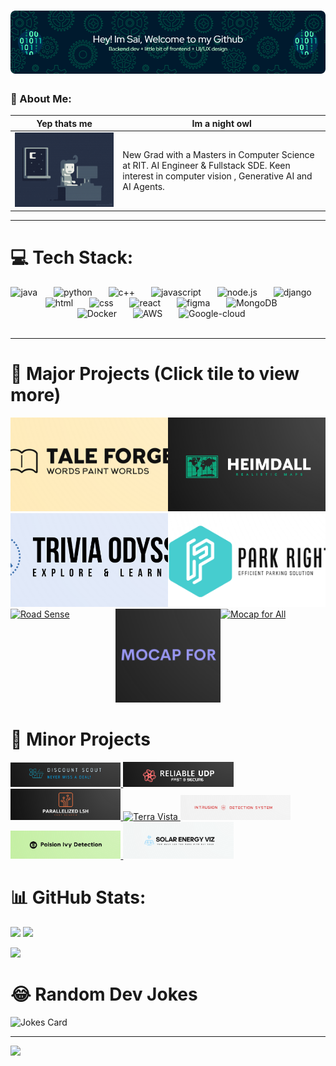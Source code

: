 <h1 align="center">
<img src="/github-header-image%20(1).png">
</h1> 

### 💫 About Me:

| Yep thats me | Im a night owl |
|---|---|
| ![Coder GIF](coder.gif) | New Grad with a Masters in Computer Science at RIT. AI Engineer & Fullstack SDE. Keen interest in computer vision , Generative AI and AI Agents. |


---

# 💻 Tech Stack:
<div align="center">
<img  alt="java" width="50px" style="padding-right:10px;" src="https://cdn.jsdelivr.net/gh/devicons/devicon/icons/java/java-original.svg">&nbsp;&nbsp;&nbsp;
<img  alt="python" width="50px" style="padding-right:10px;" src="https://cdn.jsdelivr.net/gh/devicons/devicon/icons/python/python-original.svg" >&nbsp;&nbsp;&nbsp;
<img alt="c++" width="50px" style="padding-right:10px;" src="https://cdn.jsdelivr.net/gh/devicons/devicon/icons/cplusplus/cplusplus-original.svg">&nbsp;&nbsp;&nbsp;
<img  alt="javascript" width="50px" style="padding-right:10px;" src="https://cdn.jsdelivr.net/gh/devicons/devicon/icons/javascript/javascript-original.svg">&nbsp;&nbsp;&nbsp;
<img  alt="node.js" width="50px" style="padding-right:10px;" src="https://cdn.jsdelivr.net/gh/devicons/devicon/icons/nodejs/nodejs-original.svg">&nbsp;&nbsp;&nbsp;
<img  alt="django" width="50px" style="padding-right:10px;" src="https://cdn.jsdelivr.net/gh/devicons/devicon/icons/django/django-plain.svg">&nbsp;&nbsp;&nbsp;
<img  alt="html" width="50px" style="padding-right:10px;" src="https://cdn.jsdelivr.net/gh/devicons/devicon/icons/html5/html5-original-wordmark.svg">&nbsp;&nbsp;&nbsp;
<img  alt="css" width="50px" style="padding-right:10px;" src="https://cdn.jsdelivr.net/gh/devicons/devicon/icons/css3/css3-original-wordmark.svg">&nbsp;&nbsp;&nbsp;
<img  alt="react" width="50px" style="padding-right:10px;" src="https://cdn.jsdelivr.net/gh/devicons/devicon/icons/react/react-original.svg">&nbsp;&nbsp;&nbsp;
<img  alt="figma" width="50px" style="padding-right:10px;" src="https://cdn.jsdelivr.net/gh/devicons/devicon/icons/figma/figma-original.svg">&nbsp;&nbsp;&nbsp;
<img  alt="MongoDB" width="50px" style="padding-right:10px;" src="https://cdn.jsdelivr.net/gh/devicons/devicon/icons/mongodb/mongodb-original.svg">&nbsp;&nbsp;&nbsp;
</br>
<img  alt="Docker" width="65px" style="padding-right:10px;" src="https://cdn.jsdelivr.net/gh/devicons/devicon/icons/docker/docker-original.svg">&nbsp;&nbsp;&nbsp;
<img  alt="AWS" width="65px" style="padding-right:10px;" src="https://cdn.jsdelivr.net/gh/devicons/devicon/icons/amazonwebservices/amazonwebservices-plain-wordmark.svg">&nbsp;&nbsp;&nbsp;
<img  alt="Google-cloud" width="65px" style="padding-right:10px;" src="https://cdn.jsdelivr.net/gh/devicons/devicon/icons/googlecloud/googlecloud-original.svg">&nbsp;&nbsp;&nbsp;
</div>
</br>

---

# 🌟 Major Projects (Click tile to view more)

<!-- BEGIN PROJECT-CARDS -->
<div style="display: flex;">
  <a href="https://github.com/Saitarun994/tale-forge#readme" style="flex: 1; object-fit: cover;">
    <img src="https://github.com/Saitarun994/tale-forge/blob/main/media/cover.png?raw=true" alt="Tale Forge" style="width:400px; height: 150px; object-fit: cover;">
  </a>
  <a href="https://github.com/Saitarun994/Heimdall/tree/main#readme" style="flex: 1; object-fit: cover;">
    <img src="https://github.com/Saitarun994/Heimdall/blob/main/media/cover.png" alt="Heimdall" style="width:400px; height: 150px; object-fit: cover;">
  </a>
</div>
<div style="display: flex;">
  <a href="https://github.com/Saitarun994/trivia-odyssey#readme" style="flex: 1; object-fit: cover; overflow: hidden;">
    <img src="https://github.com/Saitarun994/trivia-odyssey/blob/main/media/cover.png" alt="Trivia Odyssey" style="width:400px; height: 150px; object-fit: cover;">
  </a>
  <a href="https://github.com/Saitarun994/Park-Right/blob/main/README.md" style="flex: 1; object-fit: cover;">
    <img src="https://github.com/Saitarun994/Park-Right/blob/main/media/cover.png" alt="Park Right" style="width:400px; height: 150px; object-fit: cover;">
  </a>
</div>
<div style="display: flex;">
  <a href="https://github.com/Saitarun994/Road-Sense/blob/main/README.md" style="flex: 1; object-fit: cover; overflow: hidden;">
    <img src="https://github.com/Saitarun994/Road-Sense/blob/main/preview.png" alt="Road Sense" style="width:400px; height: 150px; object-fit: cover;">
  </a>
  <a href="https://github.com/Saitarun994/Mocap-for-All/tree/main#readme" style="flex: 1; object-fit: cover; overflow: hidden;">
    <img src="https://github.com/Saitarun994/Mocap-for-All/blob/main/media/cover.png" alt="Mocap for All" style="width:400px; height: 150px; object-fit: cover;">
  </a>
  <a href="https://github.com/Saitarun994/Good-Neighbor/blob/main/README.md" style="flex: 1; object-fit: cover; overflow: hidden;">
    <img src="https://i.imgur.com/wX2IGpW.png" alt="Mocap for All" style="width:400px; height: 150px; object-fit: cover;">
  </a>
</div>
<!-- END PROJECT-CARDS -->


# 💫 Minor Projects 

<!-- BEGIN PROJECT-CARDS -->
<a href="https://github.com/Saitarun994/Automated_Amzn_Discount_notifier/blob/main/README.md">
  <img src="https://github.com/Saitarun994/Automated_Amzn_Discount_notifier/blob/main/logo.png" alt="Discount Scout" style="width:35%;">
</a>
<a href="https://github.com/Saitarun994/Custom-Reliable-UDP-Protocol#readme">
  <img src="https://github.com/Saitarun994/Custom-Reliable-UDP-Protocol/blob/main/logo.png" alt="Reliable UDP" style="width:35%;">
</a>
<a href="https://github.com/Saitarun994/Parallelized-LSH-for-ANN/blob/main/README.md">
  <img src="https://github.com/Saitarun994/Parallelized-LSH-for-ANN/blob/main/media/cover.png" alt="Reliable UDP" style="width:35%;">
</a>
<a href="https://github.com/Saitarun994/TerraVista/blob/main/README.md">
  <img src="https://github.com/Saitarun994/TerraVista/blob/main/media/banner.png" alt="Terra Vista" style="width:35%;">
</a>
<a href="https://github.com/Saitarun994/intrusion_detection_system/blob/main/README.md">
  <img src="https://github.com/Saitarun994/intrusion_detection_system/blob/main/media/banner.png" alt="Intrusion detection system" style="width:35%;">
</a>
<a href="https://github.com/Saitarun994/poison_ivy_detection/blob/main/README.md">
  <img src="https://github.com/Saitarun994/poison_ivy_detection/blob/main/media/banner.png" alt="Poison Ivy" style="width:35%;">
</a>
<a href="https://github.com/Saitarun994/SolarEnergyViz.tech/blob/main/README.md">
  <img src="https://raw.githubusercontent.com/Saitarun994/SolarEnergyViz.tech/main/banner.png" alt="Solar energy viz" style="width:35%;">
</a>

<!-- END PROJECT-CARDS -->

# 📊 GitHub Stats:
<div class="image-container">

![](https://github-readme-stats.vercel.app/api/top-langs/?username=Saitarun994&theme=dark&hide_border=false&include_all_commits=true&count_private=true&layout=compact)
![](https://github-readme-stats.vercel.app/api?username=Saitarun994&show_icons=true&hide=contribs,prs&cache_seconds=86400&theme=gotham)

</div>

![](https://github-profile-trophy.vercel.app/?username=Saitarun994&theme=radical&no-frame=false&no-bg=true&margin-w=4)


# 😂 Random Dev Jokes

![Jokes Card](https://readme-jokes.vercel.app/api)

---
[![](https://visitcount.itsvg.in/api?id=Saitarun994&icon=0&color=0)](https://visitcount.itsvg.in)


